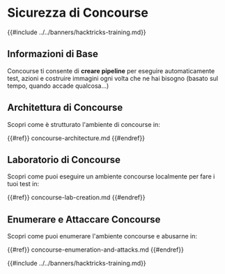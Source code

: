 # Sicurezza di Concourse

{{#include ../../banners/hacktricks-training.md}}

## Informazioni di Base

Concourse ti consente di **creare pipeline** per eseguire automaticamente test, azioni e costruire immagini ogni volta che ne hai bisogno (basato sul tempo, quando accade qualcosa...)

## Architettura di Concourse

Scopri come è strutturato l'ambiente di concourse in:

{{#ref}}
concourse-architecture.md
{{#endref}}

## Laboratorio di Concourse

Scopri come puoi eseguire un ambiente concourse localmente per fare i tuoi test in:

{{#ref}}
concourse-lab-creation.md
{{#endref}}

## Enumerare e Attaccare Concourse

Scopri come puoi enumerare l'ambiente concourse e abusarne in:

{{#ref}}
concourse-enumeration-and-attacks.md
{{#endref}}

{{#include ../../banners/hacktricks-training.md}}
